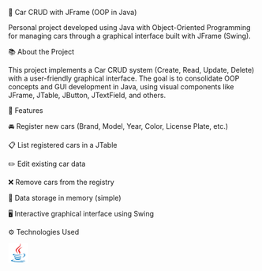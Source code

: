 🚗 Car CRUD with JFrame (OOP in Java)

Personal project developed using Java with Object-Oriented Programming for managing cars through a graphical interface built with JFrame (Swing).

📚 About the Project

This project implements a Car CRUD system (Create, Read, Update, Delete) with a user-friendly graphical interface.
The goal is to consolidate OOP concepts and GUI development in Java, using visual components like JFrame, JTable, JButton, JTextField, and others.

🚀 Features

🚘 Register new cars (Brand, Model, Year, Color, License Plate, etc.)

📋 List registered cars in a JTable

✏️ Edit existing car data

❌ Remove cars from the registry

💾 Data storage in memory (simple)

🖥️ Interactive graphical interface using Swing

⚙️ Technologies Used
<div style="display: flex; flex-wrap: nowrap; align-items: center;"> <a href="https://www.java.com/" target="_blank" rel="noreferrer"> <img src="https://raw.githubusercontent.com/devicons/devicon/master/icons/java/java-original.svg" alt="java" width="40" height="40"/> </a> </div>
